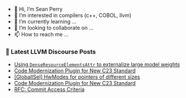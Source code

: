 - 👋 Hi, I’m Sean Perry
- 👀 I’m interested in compilers (c++, COBOL, llvm)
- 🌱 I’m currently learning ...
- 💞️ I’m looking to collaborate on ...
- 📫 How to reach me ...

<!---
s66perry/s66perry is a ✨ special ✨ repository because its `README.md` (this file) appears on your GitHub profile.
You can click the Preview link to take a look at your changes.
--->
### 📕 Latest LLVM Discourse Posts

<!-- DISCOURSE-LLVM:START -->
- [Using `DenseResourceElementsAttr` to externalize large model weights](https://discourse.llvm.org/t/using-denseresourceelementsattr-to-externalize-large-model-weights/84173#post_2)
- [Code Modernization Plugin for New C23 Standard](https://discourse.llvm.org/t/code-modernization-plugin-for-new-c23-standard/84139#post_5)
- [[GlobalISel] HwModes for pointers of different sizes](https://discourse.llvm.org/t/globalisel-hwmodes-for-pointers-of-different-sizes/84174#post_1)
- [Code Modernization Plugin for New C23 Standard](https://discourse.llvm.org/t/code-modernization-plugin-for-new-c23-standard/84139#post_4)
- [RFC: Commit Access Criteria](https://discourse.llvm.org/t/rfc-commit-access-criteria/84073?page=2#post_37)
<!-- DISCOURSE-LLVM:END -->
